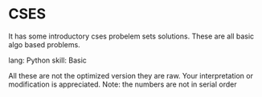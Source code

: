 # CSES

It has some introductory cses probelem sets solutions.
These are all basic algo based problems.

lang: Python
skill: Basic

All these are not the optimized version they are raw. Your interpretation or modification is appreciated.
Note: the numbers are not in serial order